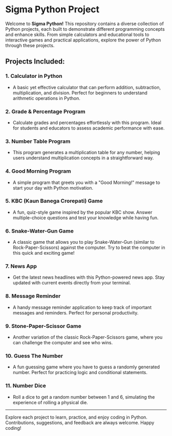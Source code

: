 # **Sigma Python Project**

Welcome to **Sigma Python!** This repository contains a diverse collection of Python projects, each built to demonstrate different programming concepts and enhance skills. From simple calculators and educational tools to interactive games and practical applications, explore the power of Python through these projects.

## **Projects Included:**

### **1. Calculator in Python**
- A basic yet effective calculator that can perform addition, subtraction, multiplication, and division. Perfect for beginners to understand arithmetic operations in Python.

### **2. Grade & Percentage Program**
- Calculate grades and percentages effortlessly with this program. Ideal for students and educators to assess academic performance with ease.

### **3. Number Table Program**
- This program generates a multiplication table for any number, helping users understand multiplication concepts in a straightforward way.

### **4. Good Morning Program**
- A simple program that greets you with a "Good Morning!" message to start your day with Python motivation.

### **5. KBC (Kaun Banega Crorepati) Game**
- A fun, quiz-style game inspired by the popular KBC show. Answer multiple-choice questions and test your knowledge while having fun.

### **6. Snake-Water-Gun Game**
- A classic game that allows you to play Snake-Water-Gun (similar to Rock-Paper-Scissors) against the computer. Try to beat the computer in this quick and exciting game!

### **7. News App**
- Get the latest news headlines with this Python-powered news app. Stay updated with current events directly from your terminal.

### **8. Message Reminder**
- A handy message reminder application to keep track of important messages and reminders. Perfect for personal productivity.

### **9. Stone-Paper-Scissor Game**
- Another variation of the classic Rock-Paper-Scissors game, where you can challenge the computer and see who wins.

### **10. Guess The Number**
- A fun guessing game where you have to guess a randomly generated number. Perfect for practicing logic and conditional statements.

### **11. Number Dice**
- Roll a dice to get a random number between 1 and 6, simulating the experience of rolling a physical die.

---

Explore each project to learn, practice, and enjoy coding in Python. Contributions, suggestions, and feedback are always welcome. Happy coding!
